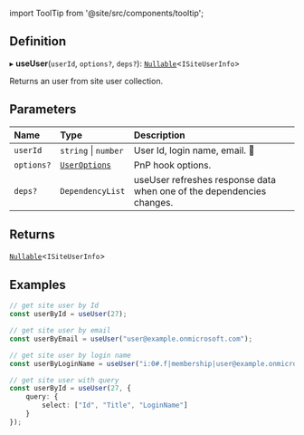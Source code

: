import ToolTip from '@site/src/components/tooltip';

## Definition

▸ **useUser**(`userId`, `options?`, `deps?`): [`Nullable`](../Types/NullableT.md)<`ISiteUserInfo`\>

Returns an user from site user collection.

## Parameters

| Name | Type | Description |
| :------ | :------ | :------ |
| `userId` | `string` \| `number` | User Id, login name, email. <ToolTip text="Changing the value refreshes response data.">🚩</ToolTip> |
| `options?` | [`UserOptions`](../Interfaces/UserOptions.md) | PnP hook options.  |
| `deps?` | `DependencyList` | useUser refreshes response data when one of the dependencies changes. |

## Returns

[`Nullable`](../Types/NullableT.md)<`ISiteUserInfo`\>

## Examples

```typescript
// get site user by Id
const userById = useUser(27);

// get site user by email
const userByEmail = useUser("user@example.onmicrosoft.com");

// get site user by login name
const userByLoginName = useUser("i:0#.f|membership|user@example.onmicrosoft.com");

// get site user with query
const userById = useUser(27, {
	query: {
		select: ["Id", "Title", "LoginName"]
	}
});
```